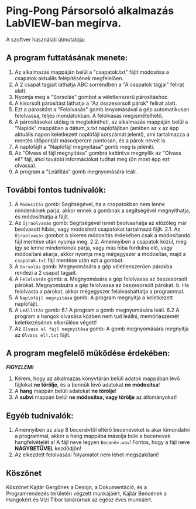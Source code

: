 # Ping-Pong Pársorsoló alkalmazás LabVIEW-ban megírva.
A szoftver használati útmutatója:

## A program futtatásának menete:
   1. Az alkalmazás mappáján belül a "csapatok.txt" fájlt módosítsa a csapatok aktuális felépítésének megfelelően.
   2. A 2 csapat tagjait láthatja ABC sorrendben a "A csapatok tagjai" felirat alatt.
   3. Nyomja meg a "Sorsolás" gombot a véletlenszerű párosításhoz.
   4. A kisorsolt párosítást láthatja a "Az összesorsolt párok" felirat alatt.
   5. Ezt a párosítást a "Felolvasás" gomb lenyomásával a gép automatikusan felolvassa, teljes mondatokban. A felolvasás megismételhető.
   6. A párosításokat utólag is megtekintheti, az alkalmazás mappáján belül a "Naplók" mappában a dátum_x.txt naplófájlban (amiben az x az épp aktuális napon keletkezett naplófájl sorszámát jelenti), ami tartalmazza a mentés időpontját másodpercre pontosan, és a párok neveit is.
   7. A naplófájlt a "Naplófájl megnyitása" gomb meg is jeleníti.
   8. Az "Olvass el fájl megnyitása" gombra kattintva megnyílik az "Olvass el!" fájl, ahol további információkat tudhat meg (ön most épp ezt olvassa).
   9. A program a "Leállítás" gomb megnyomására leáll.

## További fontos tudnivalók:
   1. A `Módosítás` gomb: 
      Segítségével, ha a csapatokban nem lenne mindenkinek párja, akkor ennek a gombnak a segítségével megnyithatja, és módosíthatja a fájlt.
   2. Az `Újraolvasás` gomb: Segítségével ismét beolvashatja az előzőleg már beolvasott hibás, vagy módosított csapatokat tartalmazó fájlt.
      2.1. Az `Újraolvasás` gombot a sikeres módosítás érdekében csak a módosítandó fájl mentése után nyomja meg.
      2.2. Amennyiben a csapatok közül, még így se lenne mindenkinek párja, vagy más hiba fordulna elő, vagy módosítani akarja, akkor nyomja meg mégegyszer a módosítás, majd a `csapatok.txt` fájl mentése után ezt a gombot.
   3. A `Sorsolás` gomb:
      Megnyomására a gép véletlenszerűen párokba rendezi a 2 csapat tagjait.
   4. A `Felolvasás` gomb:
      a. Megnyomására a gép felolvassa az összesorsolt párokat. Megnyomására a gép felolvassa az összesorsolt párokat.
      b. Ha felolvasta a párokat, akkor mégegyszer felolvashattatja a programmal.
   5. A `Naplófájl megnyitása` gomb:
      A program megnyitja a keletkezett naplófájlt.
   6. A `Leállítás` gomb:
      6.1 A program a gomb megnyomására leáll.
      6.2 A program a hangok olvasása közben nem tud leállni, memóriaszemét keletkezésének elkerülése végett!
   7. Az `Olvass el fájl megnyitása` gomb:
      A gomb megnyomására megnyitja az `Olvass el!.txt` fájlt.

## **A program megfelelő működése érdekében:**
   **_FIGYELEM!_**
   1. Kérem, hogy az alkalmazás könyvtárán belüli adatok mappában lévő fájlokat **ne törölje**, és a bennük lévő adatokat **ne módosítsa**!
   2. A **hang** mappán belüli adatokat **ne törölje**!
   3. A **subvi** mappán belül **ne módosítsa, vagy törölje** az állományokat!

## Egyéb tudnivalók:
   1. Amennyiben az alap 8 becenévtől eltérő beceneveket is akar kimondatni a programmal, akkor a hang mappába másolja bele a becenevek hangfelvételét a! A fájl neve legyen `Becenév.wav`! Fontos, hogy a fájl neve **NAGYBETŰVEL** kezdődjön!
   2. Az elkezdett felolvasási folyamatot nem lehet megszakítani!

## Köszönet
   Köszönet Kajtár Gergőnek a Design, a Dokumentáció, és a Programrendezés területén végzett munkájáért, Kajtár Bencének a Hangokért és Vizi Tibor tanárúrnak az egész éves munkáért.

